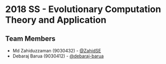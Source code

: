 # 2018 SS - Evolutionary Computation Theory and Application

## Team Members
- Md Zahiduzzaman (9030432) - [@ZahidSE](https://github.com/ZahidSE)
- Debaraj Barua (9030412) - [@debaraj-barua](https://github.com/debaraj-barua)
